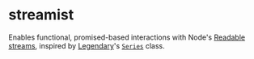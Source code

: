 streamist
=========

Enables functional, promised-based interactions with Node's [Readable
streams](http://nodejs.org/api/stream.html#stream_class_stream_readable),
inspired by [Legendary](https://github.com/novemberborn/legendary)'s
[`Series`](http://novemberborn.github.io/legendary/lib/series.js.html) class.
